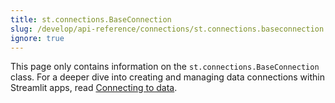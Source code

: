 ```yaml
---
title: st.connections.BaseConnection
slug: /develop/api-reference/connections/st.connections.baseconnection
ignore: true
---
```


<Tip>

This page only contains information on the `st.connections.BaseConnection` class. For a deeper dive into creating and managing data connections within Streamlit apps, read [Connecting to data](/develop/concepts/connections/connecting-to-data).

</Tip>

<Autofunction function="streamlit.connections.BaseConnection" oldName="streamlit.connections.ExperimentalBaseConnection" />

<Autofunction function="streamlit.connections.BaseConnection.reset" oldName="streamlit.connections.ExperimentalBaseConnection.reset" />
